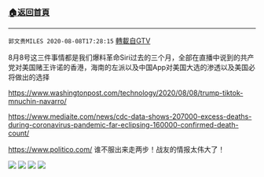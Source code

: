 ﻿###  [:house:返回首頁](https://github.com/ourhimalayas/txt)
---

`郭文贵MILES 2020-08-08T17:28:15` [轉載自GTV](https://gtv.org/web/#/UserInfo/5e596957357cc612d35a8044)

8月8号这三件事情都是我们爆料革命Siri过去的三个月，全部在直播中说到的共产党对美国赌王许诺的香港，海南的左派以及中国App对美国大选的渗透以及美国必将做出的选择

https://www.washingtonpost.com/technology/2020/08/08/trump-tiktok-mnuchin-navarro/

https://www.mediaite.com/news/cdc-data-shows-207000-excess-deaths-during-coronavirus-pandemic-far-eclipsing-160000-confirmed-death-count/

https://www.politico.com/
谁不服出来走两步！战友的情报太伟大了！

![](https://filegroup.gtv.org/cdn-cgi/image/width=600/https://filegroup.gtv.org/group3/default/20200808/17/28/0/c747e5c2d02d4affdc5bafb8c64a4b4d.jpeg)
![](https://filegroup.gtv.org/cdn-cgi/image/width=600/https://filegroup.gtv.org/group3/default/20200808/17/28/0/844e9869acb139e451d4ccad8f5593c0.png)
![](https://filegroup.gtv.org/cdn-cgi/image/width=600/https://filegroup.gtv.org/group3/default/20200808/17/28/0/bad7653d1a428341304a2a39f18fe036.png)
![](https://filegroup.gtv.org/cdn-cgi/image/width=600/https://filegroup.gtv.org/group3/default/20200808/17/28/0/b57eb28c8fb4fad4c0664c3cb97460db.png)
